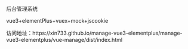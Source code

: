 ﻿<p>后台管理系统</p>
<p>vue3+elementPlus+vuex+mock+jscookie</p>
<p>访问地址：https://xin733.github.io/manage-vue3-elementplus/manage-vue3-elementplus/vue-manage/dist/index.html</p>
